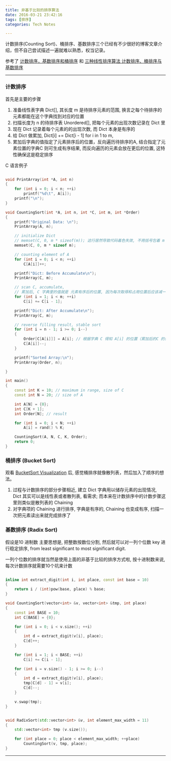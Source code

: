 ```yaml
---
title: 非基于比较的排序算法
date: 2016-03-21 23:42:16
tags: [排序]
categories: Tech Notes

---
```


计数排序(Counting Sort)、桶排序、基数排序三个已经有不少很好的博客文章介绍，但不自己尝试描述一遍就难以熟悉，权当记录。

参考了 [计数排序，基数排序和桶排序](http://www.cnblogs.com/ttltry-air/archive/2012/08/04/2623302.html) 和 [三种线性排序算法 计数排序、桶排序与基数排序](https://www.byvoid.com/blog/sort-radix)

-----------------------
<!-- truncate -->
### 计数排序

首先是主要的步骤

1.  准备线性表字典 Dict[], 其长度 m 是待排序元素的范围, 换言之每个待排序的元素都能在这个字典找到对应的位置
2.  扫描长度为 n 的待排序表 Unordered[], 把每个元素的出现次数记录在 Dict 里
3.  现在 Dict 记录着每个元素的的出现次数, 而 Dict 本身是有序的
4.  给 Dict 做累加, Dict[i] += Dict[i - 1] for i in 1 to m, 
5.  累加后字典的值指定了元素排序后的位置，反向遍历待排序的A, 结合指定了元素位置的字典C 则可生成有序结果, 而反向遍历的元素会放在更后的位置, 这特性确保这是稳定排序

C 语言例子

```cpp

void PrintArray(int *A, int n)
{
    for (int i = 0; i < n; ++i)
        printf("%d\t", A[i]);
    printf("\n");
}

void CountingSort(int *A, int n, int *C, int m, int *Order)
{
    printf("Original Data: \n");
    PrintArray(A, n);

    // initialize Dict
    // memset(C, 0, m * sizeof(m)); 这行居然导致代码着色失效, 不用括号包着 m 则问题解决，着实诡异。
    memset(C, 0, m * sizeof m);

    // counting element of A
    for (int i = 0; i < n; ++i)
        C[A[i]]++;

    printf("Dict: Before Accumulate\n");
    PrintArray(C, m);

    // scan C, accumulate,
    // 累加后, C 字典里的值就是 元素有序后的位置, 因为每次取得和占用位置后应该减一, 使用字典C 逆遍历A 就可以保持稳定而有序
    for (int i = 1; i < m; ++i)
        C[i] += C[i - 1];

    printf("Dict: After Accumulate\n");
    PrintArray(C, m);

    // reverse filling result, stable sort
    for (int i = n - 1; i >= 0; i--)
    {
        Order[C[A[i]]] = A[i]; // 根据字典 C 得知 A[i] 的位置（累加后的C 的值x : 前面有x个值比我小 )
        C[A[i]]--;
    }

    printf("Sorted Array:\n");
    PrintArray(Order, n);

}

int main()
{
    const int K = 10; // maximum in range, size of C
    const int N = 20; // size of A

    int A[N] = {0};
    int C[K + 1];
    int Order[N]; // result

    for (int i = 0; i < N; ++i)
        A[i] = rand() % K;

    CountingSort(A, N, C, K, Order);
    return 0;
}
```

### 桶排序 (Bucket Sort)

观看 [BucketSort Visualization](http://www.cs.usfca.edu/~galles/visualization/BucketSort.html) 后, 感觉桶排序就像散列表，然后加入了顺序的想法。
 
1. 过程与计数排序的部分步骤相近, 建立 Dict 字典用以储存元素的出现情况, Dict 其实可以是线性表或者散列表, 看需求; 而本来在计数排序中的计数步骤这里则类似是散列表的 Chaining
2. 对字典项的 Chaining 进行排序, 字典是有序的, Chaining 也变成有序, 扫描一次把元素读出来就完成排序了



### 基数排序 (Radix Sort)
假设是10 进制数
主要思想是, 把整数按数位分割, 然后就可以对一列个位数 key 进行稳定排序, from least significant to most significant digit.

一列个位数的排序就当然是使用上面的非基于比较的排序方式啦, 按十进制数来说, 每次计数排序就需要10个坑来计数

```cpp

inline int extract_digit(int i, int place, const int base = 10)
{
    return i / (int)pow(base, place) % base;
}

void CountingSort(vector<int> &v, vector<int> &tmp, int place)
{
    const int BASE = 10;
    int C[BASE] = {0};

    for (int i = 0; i < v.size(); ++i)
    {
        int d = extract_digit(v[i], place);
        C[d]++;
    }

    for (int i = 1; i < BASE; ++i)
        C[i] += C[i - 1];

    for (int i = v.size() - 1; i >= 0; i--)
    {
        int d = extract_digit(v[i], place);
        tmp[C[d] - 1] = v[i];
        C[d]--;
    }

    v.swap(tmp);
}


void RadixSort(std::vector<int> &v, int element_max_width = 11)
{
    std::vector<int> tmp (v.size());

    for (int place = 0; place < element_max_width; ++place)
        CountingSort(v, tmp, place);
}
```

--------------------------


